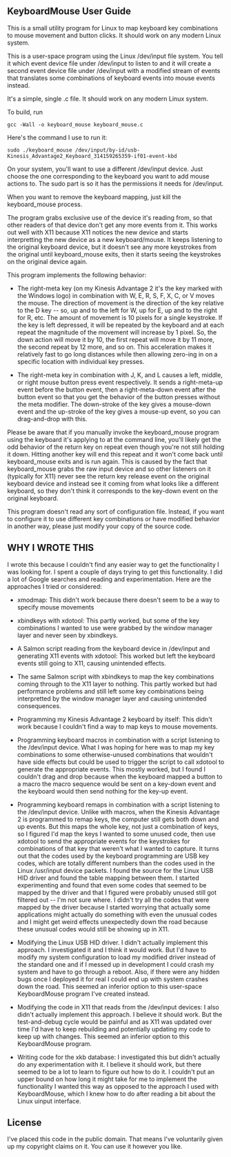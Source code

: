KeyboardMouse User Guide
------------------------

This is a small utility program for Linux to map keyboard key combinations to mouse movement and button clicks.  It should
work on any modern Linux system.

This is a user-space program using the Linux /dev/input file system.  You tell it which event device file under /dev/input to
listen to and it will create a second event device file under /dev/input with a modified stream of events that translates
some combinations of keyboard events into mouse events instead.

It's a simple, single .c file.  It should work on any modern Linux system.

To build, run

    gcc -Wall -o keyboard_mouse keyboard_mouse.c

Here's the command I use to run it:

    sudo ./keyboard_mouse /dev/input/by-id/usb-Kinesis_Advantage2_Keyboard_314159265359-if01-event-kbd

On your system, you'll want to use a different /dev/input device.  Just choose the one corresponding to the keyboard you want
to add mouse actions to.  The sudo part is so it has the permissions it needs for /dev/input.

When you want to remove the keyboard mapping, just kill the keyboard_mouse process.

The program grabs exclusive use of the device it's reading from, so that other readers of that device don't get any more
events from it.  This works out well with X11 because X11 notices the new device and starts interpretting the new device as a
new keyboard/mouse.  It keeps listening to the original keyboard device, but it doesn't see any more keystrokes from the
original until keyboard_mouse exits, then it starts seeing the keystrokes on the original device again.

This program implements the following behavior:

  * The right-meta key (on my Kinesis Advantage 2 it's the key marked with the Windows logo) in combination with W, E, R, S,
    F, X, C, or V moves the mouse.  The direction of movement is the direction of the key relative to the D key -- so, up and
    to the left for W, up for E, up and to the right for R, etc.  The amount of movement is 10 pixels for a single keystroke.
    If the key is left depressed, it will be repeated by the keyboard and at each repeat the magnitude of the movement will
    increase by 1 pixel.  So, the down action will move it by 10, the first repeat will move it by 11 more, the second repeat
    by 12 more, and so on.  This acceleration makes it relatively fast to go long distances while then allowing zero-ing in
    on a specific location with individual key presses.

  * The right-meta key in combination with J, K, and L causes a left, middle, or right mouse button press event respectively.
    It sends a right-meta-up event before the button event, then a right-meta-down event after the button event so that you
    get the behavior of the button presses without the meta modifier.  The down-stroke of the key gives a mouse-down event
    and the up-stroke of the key gives a mouse-up event, so you can drag-and-drop with this.

Please be aware that if you manually invoke the keyboard_mouse program using the keyboard it's applying to at the command
line, you'll likely get the odd behavior of the return key on repeat even though you're not still holding it down.  Hitting
another key will end this repeat and it won't come back until keyboard_mouse exits and is run again.  This is caused by the
fact that keyboard_mouse grabs the raw input device and so other listeners on it (typically for X11) never see the return key
release event on the original keyboard device and instead see it coming from what looks like a different keyboard, so they
don't think it corresponds to the key-down event on the original keyboard.

This program doesn't read any sort of configuration file.  Instead, if you want to configure it to use different key
combinations or have modified behavior in another way, please just modify your copy of the source code.


WHY I WROTE THIS
----------------

I wrote this because I couldn't find any easier way to get the functionality I was looking for.  I spent a couple of days
trying to get this functionality.  I did a lot of Google searches and reading and experimentation.  Here are the approaches
I tried or considered:

  * xmodmap: This didn't work because there doesn't seem to be a way to specify mouse movements

  * xbindkeys with xdotool: This partly worked, but some of the key combinations I wanted to use were grabbed by the window
    manager layer and never seen by xbindkeys.

  * A Salmon script reading from the keyboard device in /dev/input and generating X11 events with xdotool: This worked but
    left the keyboard events still going to X11, causing unintended effects.

  * The same Salmon script with xbindkeys to map the key combinations coming through to the X11 layer to nothing.  This
    partly worked but had performance problems and still left some key combinations being interpretted by the window manager
    layer and causing unintended consequences.

  * Programming my Kinesis Advantage 2 keyboard by itself:  This didn't work because I couldn't find a way to map keys to
    mouse movements.

  * Programming keyboard macros in combination with a script listening to the /dev/input device.  What I was hoping for here
    was to map my key combinations to some otherwise-unused combinations that wouldn't have side effects but could be used to
    trigger the script to call xdotool to generate the appropriate events.  This mostly worked, but I found I couldn't drag
    and drop because when the keyboard mapped a button to a macro the macro sequence would be sent on a key-down event and
    the keyboard would then send nothing for the key-up event.

  * Programming keyboard remaps in combination with a script listening to the /dev/input device.  Unlike with macros, when
    the Kinesis Advantage 2 is programmed to remap keys, the computer still gets both down and up events.  But this maps the
    whole key, not just a combination of keys, so I figured I'd map the keys I wanted to some unused code, then use xdotool
    to send the appropriate events for the keystrokes for combinations of that key that weren't what I wanted to capture.  It
    turns out that the codes used by the keyboard programming are USB key codes, which are totally different numbers than the
    codes used in the Linux /usr/input device packets.  I found the source for the Linux USB HID driver and found the table
    mapping between them.  I started experimenting and found that even some codes that seemed to be mapped by the driver and
    that I figured were probably unused still got filtered out -- I'm not sure where.  I didn't try all the codes that were
    mapped by the driver because I started worrying that actually some applications might actually do something with even the
    unusual codes and I might get weird effects unexpectedly down the road because these unusual codes would still be showing
    up in X11.

  * Modifying the Linux USB HID driver.  I didn't actually implement this approach.  I investigated it and I think it would
    work.  But I'd have to modify my system configuration to load my modified driver instead of the standard one and if I
    messed up in development I could crash my system and have to go through a reboot.  Also, if there were any hidden bugs
    once I deployed it for real I could end up with system crashes down the road.  This seemed an inferior option to this
    user-space KeyboardMouse program I've created instead.

  * Modifying the code in X11 that reads from the /dev/input devices: I also didn't actually implement this approach.  I
    believe it should work.  But the test-and-debug cycle would be painful and as X11 was updated over time I'd have to keep
    rebuilding and potentially updating my code to keep up with changes.  This seemed an inferior option to this
    KeyboardMouse program.

  * Writing code for the xkb database: I investigated this but didn't actually do any experimentation with it.  I believe it
    should work, but there seemed to be a lot to learn to figure out how to do it.  I couldn't put an upper bound on how long
    it might take for me to implement the functionality I wanted this way as opposed to the approach I used with
    KeyboardMouse, which I knew how to do after reading a bit about the Linux uinput interface.

License
-------

I've placed this code in the public domain.  That means I've voluntarily given up my copyright claims on it.  You can use it
however you like.

